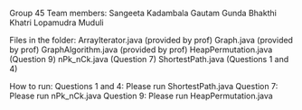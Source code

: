 Group 45 Team members:
Sangeeta Kadambala
Gautam Gunda
Bhakthi Khatri
Lopamudra Muduli


Files in the folder:
ArrayIterator.java (provided by prof)
Graph.java (provided by prof)
GraphAlgorithm.java (provided by prof)
HeapPermutation.java (Question 9)
nPk_nCk.java (Question 7)
ShortestPath.java (Questions 1 and 4)

How to run:
Questions 1 and 4: Please run ShortestPath.java
Question 7: Please run nPk_nCk.java
Question 9: Please run HeapPermutation.java
